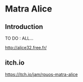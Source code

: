 # Matra Alice



## Introduction


TO DO : ALL...


http://alice32.free.fr/


## itch.io

https://itch.io/jam/rpuos-matra-alice


